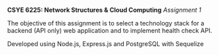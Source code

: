 **CSYE 6225: Network Structures & Cloud Computing**
*Assignment 1*

The objective of this assignment is to select a technology stack for a backend (API only) web application and to implement health check API. 

Developed using Node.js, Express.js and PostgreSQL with Sequelize

